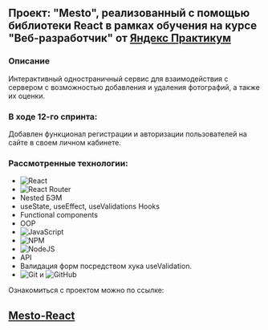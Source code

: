 ## Проект: "Мesto", реализованный с помощью библиотеки React в рамках обучения на курсе "Веб-разработчик" от [Яндекс Практикум](https://practicum.yandex.ru/)

### Описание
 Интерактивный одностраничный сервис для взаимодействия с сервером с возможностью добавления и удаления фотографий, а также их оценки. 

### В ходе 12-го спринта:
Добавлен функционал регистрации и авторизации пользователей на сайте в своем личном кабинете.

### Рассмотренные технологии:
* ![React](https://img.shields.io/badge/react-%2320232a.svg?style=for-the-badge&logo=react&logoColor=%2361DAFB)
* ![React Router](https://img.shields.io/badge/React_Router-CA4245?style=for-the-badge&logo=react-router&logoColor=white)
* Nested БЭМ
* useState, useEffect, useValidations Hooks
* Functional components
* OOP
* ![JavaScript](https://img.shields.io/badge/JavaScript-323330?style=for-the-badge&logo=javascript&logoColor=F7DF1E)
* ![NPM](https://img.shields.io/badge/NPM-%23CB3837.svg?style=for-the-badge&logo=npm&logoColor=white)
* ![NodeJS](https://img.shields.io/badge/node.js-6DA55F?style=for-the-badge&logo=node.js&logoColor=white)
* API
* Валидация форм посредством хука useValidation.
* ![Git](https://img.shields.io/badge/git-%23F05033.svg?style=for-the-badge&logo=git&logoColor=white) и ![GitHub](https://img.shields.io/badge/github-%23121011.svg?style=for-the-badge&logo=github&logoColor=white)

Ознакомиться с проектом можно по ссылке:
## [Mesto-React](https://elya-i.github.io/react-mesto-auth/)
